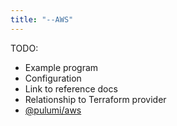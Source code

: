 ```yaml
---
title: "--AWS"
---
```


TODO: 
* Example program
* Configuration
* Link to reference docs
* Relationship to Terraform provider
* [@pulumi/aws](../packages/pulumi-aws)